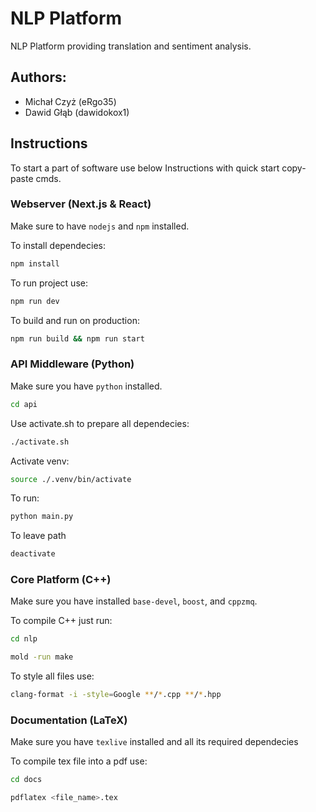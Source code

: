 # NLP Platform

NLP Platform providing translation and sentiment analysis.

## Authors:
 - Michał Czyż (eRgo35)
 - Dawid Głąb (dawidokox1)

## Instructions

To start a part of software use below Instructions with quick start copy-paste cmds.

### Webserver (Next.js & React)

Make sure to have `nodejs` and `npm` installed.

To install dependecies:

```sh 
npm install
```

To run project use:

```sh
npm run dev
```

To build and run on production:

```sh
npm run build && npm run start
```

### API Middleware (Python)

Make sure you have `python` installed.

```sh
cd api
```

Use activate.sh to prepare all dependecies:

```sh
./activate.sh
```

Activate venv:

```sh
source ./.venv/bin/activate
```

To run:

```sh 
python main.py
```

To leave path

```sh
deactivate
```

### Core Platform (C++)

Make sure you have installed `base-devel`, `boost`, and `cppzmq`.

To compile C++ just run:

```sh 
cd nlp
```

```sh
mold -run make
```

To style all files use:
```sh
clang-format -i -style=Google **/*.cpp **/*.hpp
```

### Documentation (LaTeX)

Make sure you have `texlive` installed and all its required dependecies

To compile tex file into a pdf use:
```sh
cd docs
```

```sh 
pdflatex <file_name>.tex
```
